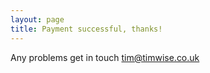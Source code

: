 ```yaml
---
layout: page
title: Payment successful, thanks!
---
```


Any problems get in touch <tim@timwise.co.uk>
